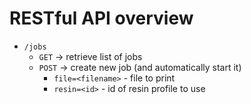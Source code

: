 # RESTful API overview

* `/jobs`
  * `GET` → retrieve list of jobs
  * `POST` → create new job (and automatically start it)
    * `file=<filename>` - file to print
    * `resin=<id>` - id of resin profile to use
